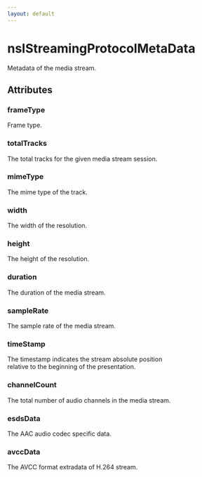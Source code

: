 ```yaml
---
layout: default
---
```


# nsIStreamingProtocolMetaData #
  
Metadata of the media stream.  
  

## Attributes ##

### frameType ###
  
Frame type.  
  

### totalTracks ###
  
The total tracks for the given media stream session.  
  

### mimeType ###
  
The mime type of the track.  
  

### width ###
  
The width of the resolution.  
  

### height ###
  
The height of the resolution.  
  

### duration ###
  
The duration of the media stream.  
  

### sampleRate ###
  
The sample rate of the media stream.  
  

### timeStamp ###
  
The timestamp indicates the stream absolute position  
relative to the beginning of the presentation.  
  

### channelCount ###
  
The total number of audio channels in the media stream.  
  

### esdsData ###
  
The AAC audio codec specific data.  
  

### avccData ###
  
The AVCC format extradata of H.264 stream.  
  
